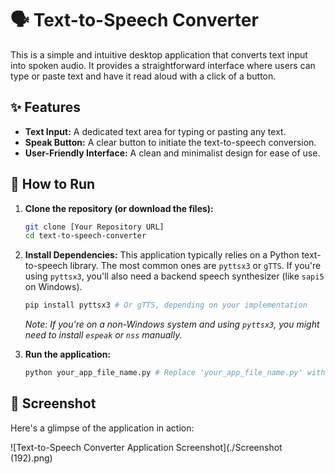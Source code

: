 # 🗣️ Text-to-Speech Converter

This is a simple and intuitive desktop application that converts text input into spoken audio. It provides a straightforward interface where users can type or paste text and have it read aloud with a click of a button.

## ✨ Features

* **Text Input:** A dedicated text area for typing or pasting any text.
* **Speak Button:** A clear button to initiate the text-to-speech conversion.
* **User-Friendly Interface:** A clean and minimalist design for ease of use.

## 🚀 How to Run

1.  **Clone the repository (or download the files):**
    ```bash
    git clone [Your Repository URL]
    cd text-to-speech-converter
    ```

2.  **Install Dependencies:**
    This application typically relies on a Python text-to-speech library. The most common ones are `pyttsx3` or `gTTS`. If you're using `pyttsx3`, you'll also need a backend speech synthesizer (like `sapi5` on Windows).

    ```bash
    pip install pyttsx3 # Or gTTS, depending on your implementation
    ```
    *Note: If you're on a non-Windows system and using `pyttsx3`, you might need to install `espeak` or `nss` manually.*

3.  **Run the application:**
    ```bash
    python your_app_file_name.py # Replace 'your_app_file_name.py' with your actual Python script name
    ```

## 📸 Screenshot

Here's a glimpse of the application in action:

![Text-to-Speech Converter Application Screenshot](./Screenshot (192).png)
